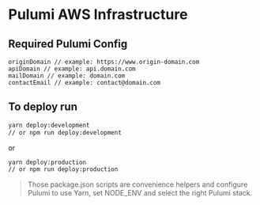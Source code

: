 # Pulumi AWS Infrastructure

## Required Pulumi Config

```
originDomain // example: https://www.origin-domain.com
apiDomain // example: api.domain.com
mailDomain // example: domain.com
contactEmail // example: contact@domain.com
```

## To deploy run

```bash
yarn deploy:development
// or npm run deploy:development
```

or

```bash
yarn deploy:production
// or npm run deploy:production
```

> Those package.json scripts are convenience helpers and configure Pulumi to use Yarn, set NODE_ENV and select the right Pulumi stack.

